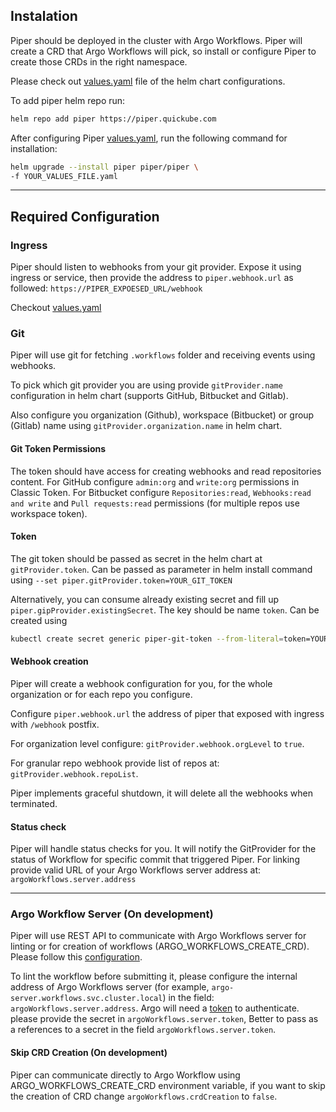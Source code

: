 ## Instalation

Piper should be deployed in the cluster with Argo Workflows.
Piper will create a CRD that Argo Workflows will pick, so install or configure Piper to create those CRDs in the right namespace.

Please check out [values.yaml](https://github.com/quickube/piper/tree/main/helm-chart/values.yaml) file of the helm chart configurations.

To add piper helm repo run:

```bash
helm repo add piper https://piper.quickube.com
```

After configuring Piper [values.yaml](https://github.com/quickube/piper/tree/main/helm-chart/values.yaml), run the following command for installation:

```bash
helm upgrade --install piper piper/piper \
-f YOUR_VALUES_FILE.yaml
```

---

## Required Configuration

### Ingress

Piper should listen to webhooks from your git provider.
Expose it using ingress or service, then provide the address to `piper.webhook.url` as followed:
`https://PIPER_EXPOESED_URL/webhook`

Checkout [values.yaml](https://github.com/quickube/piper/tree/main/helm-chart/values.yaml)

### Git

Piper will use git for fetching `.workflows` folder and receiving events using webhooks.

To pick which git provider you are using provide `gitProvider.name` configuration in helm chart (supports GitHub, Bitbucket and Gitlab).

Also configure you organization (Github), workspace (Bitbucket) or group (Gitlab) name using `gitProvider.organization.name` in helm chart.

#### Git Token Permissions

The token should have access for creating webhooks and read repositories content.
For GitHub configure `admin:org` and `write:org` permissions in Classic Token.
For Bitbucket configure `Repositories:read`, `Webhooks:read and write` and `Pull requests:read` permissions (for multiple repos use workspace token).

#### Token

The git token should be passed as secret in the helm chart at `gitProvider.token`.
Can be passed as parameter in helm install command using `--set piper.gitProvider.token=YOUR_GIT_TOKEN`

Alternatively, you can consume already existing secret and fill up `piper.gipProvider.existingSecret`.
The key should be name `token`. Can be created using

```bash
kubectl create secret generic piper-git-token --from-literal=token=YOUR_GIT_OKEN
```

#### Webhook creation

Piper will create a webhook configuration for you, for the whole organization or for each repo you configure.

Configure `piper.webhook.url` the address of piper that exposed with ingress with `/webhook` postfix.

For organization level configure: `gitProvider.webhook.orgLevel` to `true`.

For granular repo webhook provide list of repos at: `gitProvider.webhook.repoList`.

Piper implements graceful shutdown, it will delete all the webhooks when terminated.

#### Status check

Piper will handle status checks for you.
It will notify the GitProvider for the status of Workflow for specific commit that triggered Piper.
For linking provide valid URL of your Argo Workflows server address at: `argoWorkflows.server.address`

---

### Argo Workflow Server (On development)

Piper will use REST API to communicate with Argo Workflows server for linting or for creation of workflows (ARGO_WORKFLOWS_CREATE_CRD). Please follow this [configuration](https://argoproj.github.io/argo-workflows/rest-api/).

To lint the workflow before submitting it, please configure the internal address of Argo Workflows server (for example, `argo-server.workflows.svc.cluster.local`) in the field: `argoWorkflows.server.address`. Argo will need a [token](https://argoproj.github.io/argo-workflows/access-token/) to authenticate. please provide the secret in `argoWorkflows.server.token`, Better to pass as a references to a secret in the field `argoWorkflows.server.token`.

#### Skip CRD Creation (On development)

Piper can communicate directly to Argo Workflow using ARGO_WORKFLOWS_CREATE_CRD environment variable, if you want to skip the creation of CRD change `argoWorkflows.crdCreation` to `false`.

